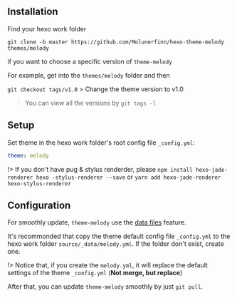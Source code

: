 ## Installation

Find your hexo work folder

```
git clone -b master https://github.com/Molunerfinn/hexo-theme-melody themes/melody
```

if you want to choose a specific version of `theme-melody`

For example, get into the `themes/melody` folder and then

`git checkout tags/v1.0` > Change the theme version to v1.0

> You can view all the versions by `git tags -l`

## Setup

Set theme in the hexo work folder's root config file `_config.yml`:

```yml
theme: melody
```

!> If you don't have pug & stylus renderder, please `npm install hexo-jade-renderer hexo -stylus-renderer --save` or `yarn add hexo-jade-renderer hexo-stylus-renderer`

## Configuration

For smoothly update, `theme-melody` use the [data files](https://hexo.io/docs/data-files.html) feature.

It's recommonded that copy the theme default config file `_config.yml` to the hexo work folder `source/_data/melody.yml`. If the folder don't exist, create one.

!> Notice that, if you create the `melody.yml`, it will replace the default settings of the theme `_config.yml` (**Not merge, but replace**)

After that, you can update `theme-melody` smoothly by just `git pull`.




